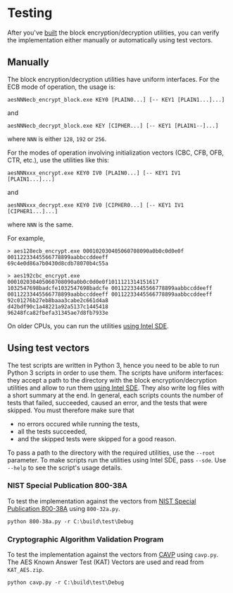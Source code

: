 # Testing

After you've [built](https://github.com/egor-tensin/aesni#building) the block encryption/decryption utilities, you can verify the implementation either manually or automatically using test vectors.

## Manually

The block encryption/decryption utilities have uniform interfaces.
For the ECB mode of operation, the usage is:

    aesNNNecb_encrypt_block.exe KEY0 [PLAIN0...] [-- KEY1 [PLAIN1...]...]

and

    aesNNNecb_decrypt_block.exe KEY [CIPHER...] [-- KEY1 [PLAIN1--]...]

where `NNN` is either `128`, `192` or `256`.

For the modes of operation involving initialization vectors (CBC, CFB, OFB, CTR, etc.), use the utilities like this:

    aesNNNxxx_encrypt.exe KEY0 IV0 [PLAIN0...] [-- KEY1 IV1 [PLAIN1...]...]

and

    aesNNNxxx_decrypt.exe KEY0 IV0 [CIPHER0...] [-- KEY1 IV1 [CIPHER1...]...]

where `NNN` is the same.

For example,

    > aes128ecb_encrypt.exe 000102030405060708090a0b0c0d0e0f 00112233445566778899aabbccddeeff
    69c4e0d86a7b0430d8cdb78070b4c55a

    > aes192cbc_encrypt.exe 000102030405060708090a0b0c0d0e0f1011121314151617 1032547698badcfe1032547698badcfe 00112233445566778899aabbccddeeff 00112233445566778899aabbccddeeff 00112233445566778899aabbccddeeff
    92c01276b27eb8baaa3cabe2c661d4a8
    d42bdf90c1a48221a92a5137c1445418
    96248fca82fbefa31345ae7d8fb7933e

On older CPUs, you can run the utilities [using Intel SDE](https://github.com/egor-tensin/aesni#running-on-older-cpus).

## Using test vectors

The test scripts are written in Python 3, hence you need to be able to run Python 3 scripts in order to use them.
The scripts have uniform interfaces: they accept a path to the directory with the block encryption/decryption utilities and allow to run them [using Intel SDE](https://github.com/egor-tensin/aesni#running-on-older-cpus).
They also write log files with a short summary at the end.
In general, each scripts counts the number of tests that failed, succeeded, caused an error, and the tests that were skipped.
You must therefore make sure that

* no errors occured while running the tests,
* all the tests succeeded,
* and the skipped tests were skipped for a good reason.

To pass a path to the directory with the required utilities, use the `--root` parameter.
To make scripts run the utilities using Intel SDE, pass `--sde`.
Use `--help` to see the script's usage details.

### NIST Special Publication 800-38A

To test the implementation against the vectors from [NIST Special Publication 800-38A](http://csrc.nist.gov/publications/nistpubs/800-38a/sp800-38a.pdf) using `800-32a.py`.

    python 800-38a.py -r C:\build\test\Debug

### Cryptographic Algorithm Validation Program

To test the implementation against the vectors from [CAVP](http://csrc.nist.gov/groups/STM/cavp/) using `cavp.py`.
The AES Known Answer Test (KAT) Vectors are used and read from `KAT_AES.zip`.

    python cavp.py -r C:\build\test\Debug

